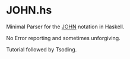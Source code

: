 # JOHN.hs

Minimal Parser for the [JOHN](https://jane.luemir.xyz/john) notation in Haskell.

No Error reporting and sometimes unforgiving.

Tutorial followed by Tsoding.

